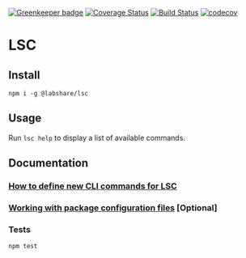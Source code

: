 [![Greenkeeper badge](https://badges.greenkeeper.io/LabShare/lsc.svg)](https://greenkeeper.io/)
[![Coverage Status](https://coveralls.io/repos/github/LabShare/lsc/badge.svg?branch=master)](https://coveralls.io/github/LabShare/lsc?branch=master)
[![Build Status](https://travis-ci.org/LabShare/lsc.svg?branch=master)](https://travis-ci.org/LabShare/lsc)
[![codecov](https://codecov.io/gh/LabShare/lsc/branch/master/graph/badge.svg)](https://codecov.io/gh/LabShare/lsc)

# LSC

## Install
`npm i -g @labshare/lsc`

## Usage
Run `lsc help` to display a list of available commands.

## Documentation

### [How to define new CLI commands for LSC](docs/package-cli.md)
### [Working with package configuration files](docs/package-configuration-files.md) [Optional]

### Tests
`npm test`
